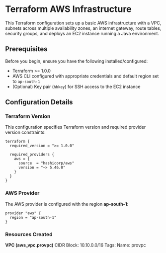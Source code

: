 # Terraform AWS Infrastructure

This Terraform configuration sets up a basic AWS infrastructure with a VPC, subnets across multiple availability zones, an internet gateway, route tables, security groups, and deploys an EC2 instance running a Java environment.

## Prerequisites

Before you begin, ensure you have the following installed/configured:

- Terraform >= 1.0.0
- AWS CLI configured with appropriate credentials and default region set to `ap-south-1`
- (Optional) Key pair (`hhkey`) for SSH access to the EC2 instance

## Configuration Details

### Terraform Version

This configuration specifies Terraform version and required provider version constraints:

```hcl
terraform {
  required_version = ">= 1.0.0"

  required_providers {
    aws = {
      source  = "hashicorp/aws"
      version = "~> 5.46.0"
    }
  }
}
```
### AWS Provider
The AWS provider is configured with the region <b>ap-south-1</b>:
```
provider "aws" {
  region = "ap-south-1"
}
```
### Resources Created
**VPC (aws_vpc.provpc)**
CIDR Block: 10.10.0.0/16
Tags: Name: provpc
